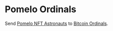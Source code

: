 <h1 class="clause">Pomelo Ordinals</h1>

Send [Pomelo NFT Astronauts](https://eos.atomichub.io/market?collection_name=pomelo&order=asc&schema_name=astronauts&sort=price&state=1&symbol=EOS&template_data:text.name=Pomelo%20Astronaut) to [Bitcoin Ordinals](https://ordinals.com/).